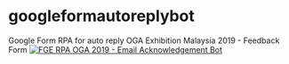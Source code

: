 # googleformautoreplybot

Google Form RPA for auto reply OGA Exhibition Malaysia 2019 - Feedback Form 
[![FGE RPA OGA 2019 - Email Acknowledgement Bot](http://img.youtube.com/vi/9bkvctMrFdU/0.jpg)](http://www.youtube.com/watch?v=9bkvctMrFdU "FGE RPA OGA 2019 - Email Acknowledgement Bot")
